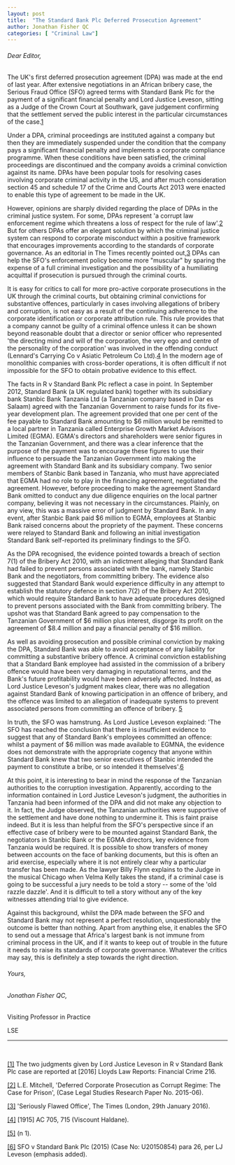 ```yaml
---
layout: post
title:  "The Standard Bank Plc Deferred Prosecution Agreement"
author: Jonathan Fisher QC
categories: [ "Criminal Law"]
---
```


###### Dear Editor,

The UK's first deferred prosecution agreement (DPA) was made at the end of last year. After extensive negotiations in an African bribery case, the Serious Fraud Office (SFO) agreed terms with Standard Bank Plc for the payment of a significant financial penalty and Lord Justice Leveson, sitting as a Judge of the Crown Court at Southwark, gave judgement confirming that the settlement served the public interest in the particular circumstances of the case.<a class="inline-reference" id="inline1" href="#1">1</a>

Under a DPA, criminal proceedings are instituted against a company but then they are immediately suspended under the condition that the company pays a significant financial penalty and implements a corporate compliance programme. When these conditions have been satisfied, the criminal proceedings are discontinued and the company avoids a criminal conviction against its name. DPAs have been popular tools for resolving cases involving corporate criminal activity in the US, and after much consideration section 45 and schedule 17 of the Crime and Courts Act 2013 were enacted to enable this type of agreement to be made in the UK.

However, opinions are sharply divided regarding the place of DPAs in the criminal justice system. For some, DPAs represent 'a corrupt law enforcement regime which threatens a loss of respect for the rule of law'.<a class="inline-reference" id="inline2" href="#2">2</a> But for others DPAs offer an elegant solution by which the criminal justice system can respond to corporate misconduct within a positive framework that encourages improvements according to the standards of corporate governance. As an editorial in The Times recently pointed out,<a class="inline-reference" id="inline3" href="#3">3</a> DPAs can help the SFO's enforcement policy become more "muscular" by sparing the expense of a full criminal investigation and the possibility of a humiliating acquittal if prosecution is pursued through the criminal courts.

It is easy for critics to call for more pro-active corporate prosecutions in the UK through the criminal courts, but obtaining criminal convictions for substantive offences, particularly in cases involving allegations of bribery and corruption, is not easy as a result of the continuing adherence to the corporate identification or corporate attribution rule. This rule provides that a company cannot be guilty of a criminal offence unless it can be shown beyond reasonable doubt that a director or senior officer who represented 'the directing mind and will of the corporation, the very ego and centre of the personality of the corporation' was involved in the offending conduct (Lennard's Carrying Co v Asiatic Petroleum Co Ltd).<a class="inline-reference" id="inline4" href="#4">4</a> In the modern age of monolithic companies with cross-border operations, it is often difficult if not impossible for the SFO to obtain probative evidence to this effect.

The facts in R v Standard Bank Plc reflect a case in point. In September 2012, Standard Bank (a UK regulated bank) together with its subsidiary bank Stanbic Bank Tanzania Ltd (a Tanzanian company based in Dar es Salaam) agreed with the Tanzanian Government to raise funds for its five-year development plan. The agreement provided that one per cent of the fee payable to Standard Bank amounting to $6 million would be remitted to a local partner in Tanzania called Enterprise Growth Market Advisors Limited (EGMA). EGMA's directors and shareholders were senior figures in the Tanzanian Government, and there was a clear inference that the purpose of the payment was to encourage these figures to use their influence to persuade the Tanzanian Government into making the agreement with Standard Bank and its subsidiary company. Two senior members of Stanbic Bank based in Tanzania, who must have appreciated that EGMA had no role to play in the financing agreement, negotiated the agreement. However, before proceeding to make the agreement Standard Bank omitted to conduct any due diligence enquiries on the local partner company, believing it was not necessary in the circumstances. Plainly, on any view, this was a massive error of judgment by Standard Bank. In any event, after Stanbic Bank paid $6 million to EGMA, employees at Stanbic Bank raised concerns about the propriety of the payment. These concerns were relayed to Standard Bank and following an initial investigation Standard Bank self-reported its preliminary findings to the SFO.

As the DPA recognised, the evidence pointed towards a breach of section 7(1) of the Bribery Act 2010, with an indictment alleging that Standard Bank had failed to prevent persons associated with the bank, namely Stanbic Bank and the negotiators, from committing bribery. The evidence also suggested that Standard Bank would experience difficulty in any attempt to establish the statutory defence in section 7(2) of the Bribery Act 2010, which would require Standard Bank to have adequate procedures designed to prevent persons associated with the Bank from committing bribery. The upshot was that Standard Bank agreed to pay compensation to the Tanzanian Government of $6 million plus interest, disgorge its profit on the agreement of $8.4 million and pay a financial penalty of $16 million.

As well as avoiding prosecution and possible criminal conviction by making the DPA, Standard Bank was able to avoid acceptance of any liability for committing a substantive bribery offence. A criminal conviction establishing that a Standard Bank employee had assisted in the commission of a bribery offence would have been very damaging in reputational terms, and the Bank's future profitability would have been adversely affected. Instead, as Lord Justice Leveson's judgment makes clear, there was no allegation against Standard Bank of knowing participation in an offence of bribery, and the offence was limited to an allegation of inadequate systems to prevent associated persons from committing an offence of bribery. <a class="inline-reference" id="inline5" href="#5">5</a>

In truth, the SFO was hamstrung. As Lord Justice Leveson explained: 'The SFO has reached the conclusion that there is insufficient evidence to suggest that any of Standard Bank's employees committed an offence: whilst a payment of $6 million was made available to EGMNA, the evidence does not demonstrate with the appropriate cogency that anyone within Standard Bank knew that two senior executives of Stanbic intended the payment to constitute a bribe, or so intended it themselves'.<a class="inline-reference" id="inline6" href="#6">6</a>

At this point, it is interesting to bear in mind the response of the Tanzanian authorities to the corruption investigation. Apparently, according to the information contained in Lord Justice Leveson's judgment, the authorities in Tanzania had been informed of the DPA and did not make any objection to it. In fact, the Judge observed, the Tanzanian authorities were supportive of the settlement and have done nothing to undermine it. This is faint praise indeed. But it is less than helpful from the SFO's perspective since if an effective case of bribery were to be mounted against Standard Bank, the negotiators in Stanbic Bank or the EGMA directors, key evidence from Tanzania would be required. It is possible to show transfers of money between accounts on the face of banking documents, but this is often an arid exercise, especially where it is not entirely clear why a particular transfer has been made. As the lawyer Billy Flynn explains to the Judge in the musical Chicago when Velma Kelly takes the stand, if a criminal case is going to be successful a jury needs to be told a story -- some of the 'old razzle dazzle'. And it is difficult to tell a story without any of the key witnesses attending trial to give evidence.

Against this background, whilst the DPA made between the SFO and Standard Bank may not represent a perfect resolution, unquestionably the outcome is better than nothing. Apart from anything else, it enables the SFO to send out a message that Africa's largest bank is not immune from criminal process in the UK, and if it wants to keep out of trouble in the future it needs to raise its standards of corporate governance. Whatever the critics may say, this is definitely a step towards the right direction.

###### Yours,

###### Jonathan Fisher QC,

Visiting Professor in Practice

LSE

---
<br>

<a class="reference" id="1" href="#inline1">[1]</a>
The two judgments given by Lord Justice Leveson in R v Standard Bank Plc case are reported at [2016] Lloyds Law Reports: Financial Crime 216.

<a class="reference" id="2" href="#inline2">[2]</a>
L.E. Mitchell, 'Deferred Corporate Prosecution as Corrupt Regime: The Case for Prison', (Case Legal Studies Research Paper No. 2015-06).

<a class="reference" id="3" href="#inline3">[3]</a>
'Seriously Flawed Office', The Times (London, 29th January 2016).

<a class="reference" id="4" href="#inline4">[4]</a>
[1915] AC 705, 715 (Viscount Haldane).

<a class="reference" id="5" href="#inline5">[5]</a>
(n 1).

<a class="reference" id="6" href="#inline6">[6]</a>
SFO v Standard Bank Plc (2015) (Case No: U20150854) para 26, per LJ Leveson (emphasis added).

